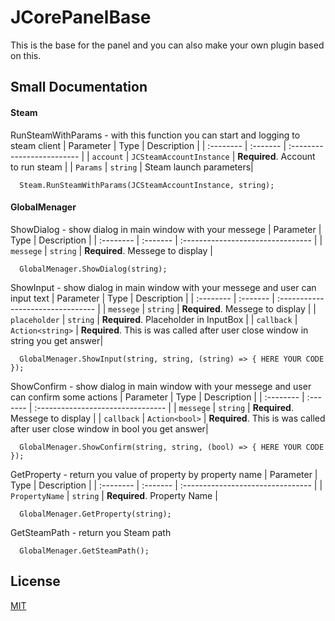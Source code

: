 
# JCorePanelBase

This is the base for the panel and you can also make your own plugin based on this.


## Small Documentation


#### Steam
RunSteamWithParams - with this function you can start and logging to steam client
| Parameter | Type     | Description                |
| :-------- | :------- | :------------------------- |
| `account` | `JCSteamAccountInstance` | **Required**. Account to run steam |
| `Params` | `string` | Steam launch parameters|

```
  Steam.RunSteamWithParams(JCSteamAccountInstance, string);
```

#### GlobalMenager


ShowDialog - show dialog in main window with your messege
| Parameter | Type     | Description                       |
| :-------- | :------- | :-------------------------------- |
| `messege`      | `string` | **Required**. Messege to display |

```
  GlobalMenager.ShowDialog(string);
```


ShowInput - show dialog in main window with your messege and user can input text
| Parameter | Type     | Description                       |
| :-------- | :------- | :-------------------------------- |
| `messege`      | `string` | **Required**. Messege to display |
| `placeholder`      | `string` | **Required**. Placeholder in InputBox |
| `callback`      | `Action<string>` | **Required**. This is was called after user close window in string you get answer|

```
  GlobalMenager.ShowInput(string, string, (string) => { HERE YOUR CODE });
```


ShowConfirm - show dialog in main window with your messege and user can confirm some actions
| Parameter | Type     | Description                       |
| :-------- | :------- | :-------------------------------- |
| `messege`      | `string` | **Required**. Messege to display |
| `callback`      | `Action<bool>` | **Required**. This is was called after user close window in bool you get answer|

```
  GlobalMenager.ShowConfirm(string, string, (bool) => { HERE YOUR CODE });
```


GetProperty - return you value of property by property name
| Parameter | Type     | Description                       |
| :-------- | :------- | :-------------------------------- |
| `PropertyName`      | `string` | **Required**. Property Name |

```
  GlobalMenager.GetProperty(string);
```


GetSteamPath - return you Steam path

```
  GlobalMenager.GetSteamPath();
```



## License

[MIT](https://choosealicense.com/licenses/mit/)

